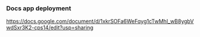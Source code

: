 ### Docs app deployment

https://docs.google.com/document/d/1xkrSOFa6WeFqyg1cTwMhl_wB8ygbVwdSxr3K2-cps14/edit?usp=sharing
